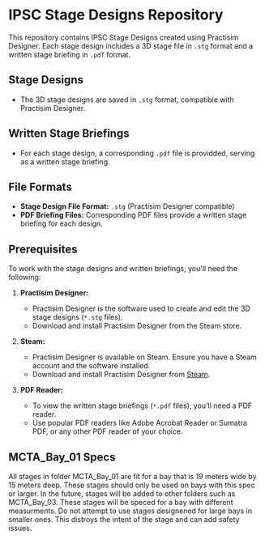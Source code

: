 # IPSC Stage Designs Repository

This repository contains IPSC Stage Designs created using Practisim Designer. Each stage design includes a 3D stage file in `.stg` format and a written stage briefing in `.pdf` format.

## Stage Designs

- The 3D stage designs are saved in `.stg` format, compatible with Practisim Designer.

## Written Stage Briefings


- For each stage design, a corresponding `.pdf` file is providded, serving as a written stage briefing.

## File Formats

- **Stage Design File Format:** `.stg` (Practisim Designer compatible)
- **PDF Briefing Files:** Corresponding PDF files provide a written stage briefing for each design.

## Prerequisites

To work with the stage designs and written briefings, you'll need the following:

1. **Practisim Designer:**
   - Practisim Designer is the software used to create and edit the 3D stage designs (`*.stg` files).
   - Download and install Practisim Designer from the Steam store.

2. **Steam:**
   - Practisim Designer is available on Steam. Ensure you have a Steam account and the software installed.
   - Download and install Practisim Designer from [Steam](https://store.steampowered.com/).

3. **PDF Reader:**
   - To view the written stage briefings (`*.pdf` files), you'll need a PDF reader.
   - Use popular PDF readers like Adobe Acrobat Reader or Sumatra PDF, or any other PDF reader of your choice.

## MCTA_Bay_01 Specs

All stages in folder MCTA_Bay_01 are fit for a bay that is 19 meters wide by 15 meters deep. These stages should only be used on bays with this spec or larger. In the future, stages will be added to other folders such as MCTA_Bay_03. These stages will be speced for a bay with different measurments. Do not attempt to use stages designened for large bays in smaller ones. This distroys the intent of the stage and can add safety issues. 
